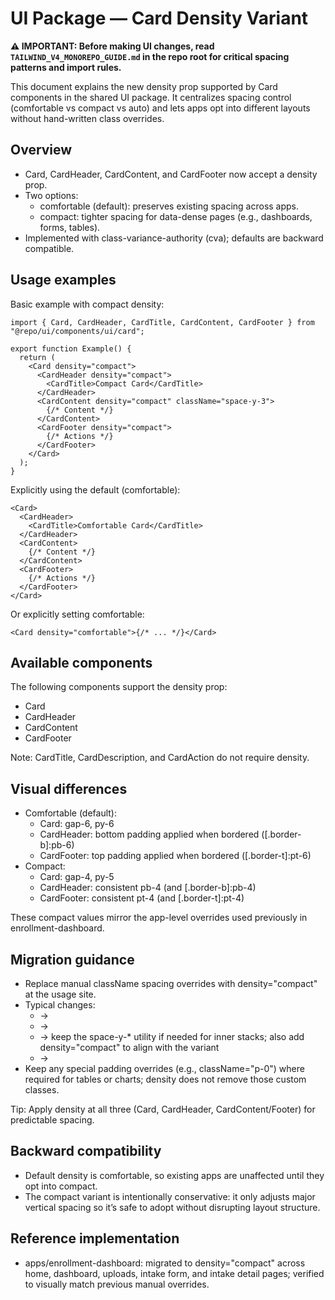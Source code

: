 # UI Package — Card Density Variant

**⚠️ IMPORTANT: Before making UI changes, read `TAILWIND_V4_MONOREPO_GUIDE.md` in the repo root for critical spacing patterns and import rules.**

This document explains the new density prop supported by Card components in the shared UI package. It centralizes spacing control (comfortable vs compact vs auto) and lets apps opt into different layouts without hand-written class overrides.

## Overview
- Card, CardHeader, CardContent, and CardFooter now accept a density prop.
- Two options:
  - comfortable (default): preserves existing spacing across apps.
  - compact: tighter spacing for data-dense pages (e.g., dashboards, forms, tables).
- Implemented with class-variance-authority (cva); defaults are backward compatible.

## Usage examples
Basic example with compact density:

```tsx
import { Card, CardHeader, CardTitle, CardContent, CardFooter } from "@repo/ui/components/ui/card";

export function Example() {
  return (
    <Card density="compact">
      <CardHeader density="compact">
        <CardTitle>Compact Card</CardTitle>
      </CardHeader>
      <CardContent density="compact" className="space-y-3">
        {/* Content */}
      </CardContent>
      <CardFooter density="compact">
        {/* Actions */}
      </CardFooter>
    </Card>
  );
}
```

Explicitly using the default (comfortable):

```tsx
<Card>
  <CardHeader>
    <CardTitle>Comfortable Card</CardTitle>
  </CardHeader>
  <CardContent>
    {/* Content */}
  </CardContent>
  <CardFooter>
    {/* Actions */}
  </CardFooter>
</Card>
```

Or explicitly setting comfortable:

```tsx
<Card density="comfortable">{/* ... */}</Card>
```

## Available components
The following components support the density prop:
- Card
- CardHeader
- CardContent
- CardFooter

Note: CardTitle, CardDescription, and CardAction do not require density.

## Visual differences
- Comfortable (default):
  - Card: gap-6, py-6
  - CardHeader: bottom padding applied when bordered ([.border-b]:pb-6)
  - CardFooter: top padding applied when bordered ([.border-t]:pt-6)
- Compact:
  - Card: gap-4, py-5
  - CardHeader: consistent pb-4 (and [.border-b]:pb-4)
  - CardFooter: consistent pt-4 (and [.border-t]:pt-4)

These compact values mirror the app-level overrides used previously in enrollment-dashboard.

## Migration guidance
- Replace manual className spacing overrides with density="compact" at the usage site.
- Typical changes:
  - <Card className="gap-4 py-5"> → <Card density="compact">
  - <CardHeader className="pb-4"> → <CardHeader density="compact">
  - <CardContent className="space-y-3"> → keep the space-y-* utility if needed for inner stacks; also add density="compact" to align with the variant
  - <CardFooter className="pt-4"> → <CardFooter density="compact">
- Keep any special padding overrides (e.g., className="p-0") where required for tables or charts; density does not remove those custom classes.

Tip: Apply density at all three (Card, CardHeader, CardContent/Footer) for predictable spacing.

## Backward compatibility
- Default density is comfortable, so existing apps are unaffected until they opt into compact.
- The compact variant is intentionally conservative: it only adjusts major vertical spacing so it’s safe to adopt without disrupting layout structure.

## Reference implementation
- apps/enrollment-dashboard: migrated to density="compact" across home, dashboard, uploads, intake form, and intake detail pages; verified to visually match previous manual overrides.

